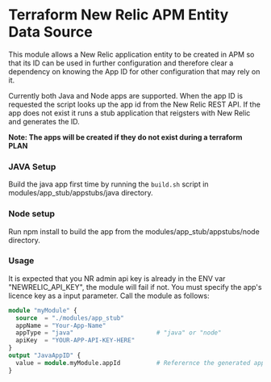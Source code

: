 # Terraform New Relic APM Entity Data Source

This module allows a New Relic application entity to be created in APM so that its ID can be used in further configuration and therefore clear a dependency on knowing the App ID for other configuration that may rely on it.

Currently both Java and Node apps are supported. When the app ID is requested the script looks up the app id from the New Relic REST API. If the app does not exist it runs a stub application that reigsters with New Relic and generates the ID. 

**Note: The apps will be created if they do not exist during a terraform PLAN**


### JAVA Setup
Build the java app first time by running the `build.sh` script in modules/app_stub/appstubs/java directory.

### Node setup
Run npm install to build the app from the modules/app_stub/appstubs/node directory.


### Usage
It is expected that you NR admin api key is already in the ENV var "NEWRELIC_API_KEY", the module will fail if not. You must specify the app's licence key as a input parameter. Call the module as follows:

```terraform
module "myModule" {
  source  = "./modules/app_stub"
  appName = "Your-App-Name"
  appType = "java"                       # "java" or "node"
  apiKey  = "YOUR-APP-API-KEY-HERE"        
}
output "JavaAppID" {
  value = module.myModule.appId          # Referernce the generated app ID like this
}
```


